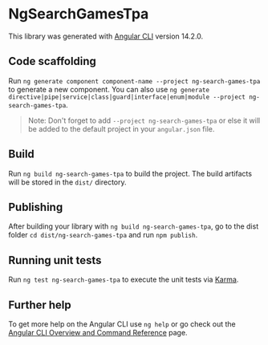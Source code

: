 # NgSearchGamesTpa

This library was generated with [Angular CLI](https://github.com/angular/angular-cli) version 14.2.0.

## Code scaffolding

Run `ng generate component component-name --project ng-search-games-tpa` to generate a new component. You can also use `ng generate directive|pipe|service|class|guard|interface|enum|module --project ng-search-games-tpa`.
> Note: Don't forget to add `--project ng-search-games-tpa` or else it will be added to the default project in your `angular.json` file. 

## Build

Run `ng build ng-search-games-tpa` to build the project. The build artifacts will be stored in the `dist/` directory.

## Publishing

After building your library with `ng build ng-search-games-tpa`, go to the dist folder `cd dist/ng-search-games-tpa` and run `npm publish`.

## Running unit tests

Run `ng test ng-search-games-tpa` to execute the unit tests via [Karma](https://karma-runner.github.io).

## Further help

To get more help on the Angular CLI use `ng help` or go check out the [Angular CLI Overview and Command Reference](https://angular.io/cli) page.
